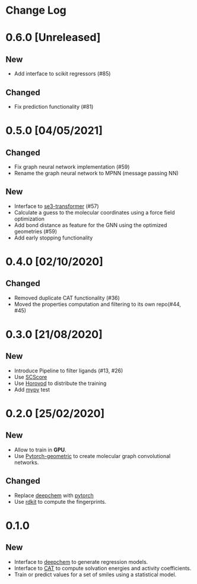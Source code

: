 # Change Log

# 0.6.0 [Unreleased]
## New
* Add interface to scikit regressors (#85)

## Changed
* Fix prediction functionality (#81)

# 0.5.0 [04/05/2021]
## Changed
* Fix graph neural network implementation (#59)
* Rename the graph neural network to MPNN (message passing NN)

## New
* Interface to [se3-transformer](https://www.dgl.ai/pages/start.html) (#57)
* Calculate a guess to the molecular coordinates using a force field optimization
* Add bond distance as feature for the GNN using the optimized geometries (#59)
* Add early stopping functionality

# 0.4.0 [02/10/2020]

## Changed
* Removed duplicate CAT functionality (#36)
* Moved the properties computation and filtering to its own repo(#44, #45)

# 0.3.0 [21/08/2020]

## New
* Introduce Pipeline to filter ligands (#13, #26)
* Use [SCScore](https://pubs.acs.org/doi/10.1021/acs.jcim.7b00622)
* Use [Horovod](https://github.com/horovod/horovod) to distribute the training 
* Add [mypy](http://mypy-lang.org/) test

# 0.2.0 [25/02/2020]

## New
* Allow to  train in **GPU**.
* Use [Pytorch-geometric](https://github.com/rusty1s/pytorch_geometric) to create molecular graph convolutional networks.

## Changed
* Replace [deepchem](https://deepchem.io/) with [pytorch](https://pytorch.org)
* Use [rdkit](https://www.rdkit.org) to compute the fingerprints.

# 0.1.0

## New

* Interface to [deepchem](https://deepchem.io/) to generate regression models.
* Interface to [CAT](https://github.com/nlesc-nano/CAT) to compute solvation energies and activity coefficients.
* Train or predict values for a set of smiles using a statistical model.
